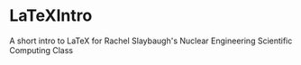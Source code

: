 # LaTeXIntro
A short intro to LaTeX for Rachel Slaybaugh's Nuclear Engineering Scientific Computing Class
